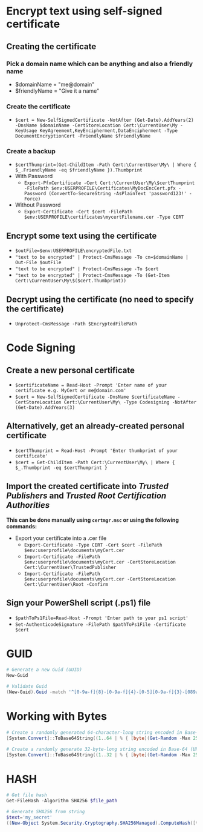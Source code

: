 # Encrypt text using self-signed certificate
## Creating the certificate
### Pick a domain name which can be anything and also a friendly name
- $domainName = "me@domain"
- $friendlyName = "Give it a name"
### Create the certificate
- `$cert = New-SelfSignedCertificate -NotAfter (Get-Date).AddYears(2) -DnsName $domainName -CertStoreLocation Cert:\CurrentUser\My -KeyUsage KeyAgreement,KeyEncipherment,DataEncipherment -Type DocumentEncryptionCert -FriendlyName $friendlyName`
### Create a backup
- `$certThumprint=(Get-ChildItem -Path Cert:\CurrentUser\My\ | Where { $_.FriendlyName -eq $friendlyName }).Thumbprint`
- With Password
  - `Export-PfxCertificate -Cert Cert:\CurrentUser\My\$certThumprint -FilePath $env:USERPROFILE\Certificates\MyDocEncCert.pfx -Password (ConvertTo-SecureString -AsPlainText 'password123!' -Force)`
- Without Password
  - `Export-Certificate -Cert $cert -FilePath $env:USERPROFILE\certificates\mycertFilename.cer -Type CERT`

## Encrypt some text using the certificate
- `$outFile=$env:USERPROFILE\encryptedFile.txt`
- `"text to be encrypted" | Protect-CmsMessage -To cn=$domainName | Out-File $outFile`
- `"text to be encrypted" | Protect-CmsMessage -To $cert`
- `"text to be encrypted" | Protect-CmsMessage -To (Get-Item Cert:\CurrentUser\My\$($cert.Thumbprint))`
## Decrypt using the certificate (no need to specify the certificate)
- `Unprotect-CmsMessage -Path $EncryptedFilePath`

# Code Signing
## Create a new personal certificate
- `$certificateName = Read-Host -Prompt 'Enter name of your certificate e.g. MyCert or me@domain.com'`
- `$cert = New-SelfSignedCertificate -DnsName $certificateName -CertStoreLocation Cert:\CurrentUser\My\ -Type Codesigning -NotAfter (Get-Date).AddYears(3)`

## Alternatively, get an already-created personal certificate
- `$certThumprint = Read-Host -Prompt 'Enter thumbprint of your certificate'`
- `$cert = Get-ChildItem -Path Cert:\CurrentUser\My\ | Where { $_.Thumbprint -eq $certThumprint }`

## Import the created certificate into *Trusted Publishers* and *Trusted Root Certification Authorities*
**This can be done manually using `certmgr.msc` or using the following commands:**
- Export your certificate into a .cer file
  - `Export-Certificate -Type CERT -Cert $cert -FilePath $env:userprofile\documents\myCert.cer`
  - `Import-Certificate -FilePath $env:userprofile\documents\myCert.cer -CertStoreLocation Cert:\CurrentUser\TrustedPublisher`
  - `Import-Certificate -FilePath $env:userprofile\documents\myCert.cer -CertStoreLocation Cert:\CurrentUser\Root -Confirm`

## Sign your PowerShell script (.ps1) file
- `$pathToPs1File=Read-Host -Prompt 'Enter path to your ps1 script'`
- `Set-AuthenticodeSignature -FilePath $pathToPs1File -Certificate $cert`

# GUID
```PowerShell
# Generate a new Guid (UUID)
New-Guid

# Validate Guid
(New-Guid).Guid -match '^[0-9a-f]{8}-[0-9a-f]{4}-[0-5][0-9a-f]{3}-[089ab][0-9a-f]{3}-[0-9a-f]{12}$'
```

# Working with Bytes
```PowerShell
# Create a randomly generated 64-character-long string encoded in Base-64
[System.Convert]::ToBase64String((1..64 | % { [byte](Get-Random -Max 256)} ))

# Create a randomly generate 32-byte-long string encoded in Base-64 (URL-safe)
[System.Convert]::ToBase64String((1..32 | % { [byte](Get-Random -Max 256)} )).replace('+','-').replace('/','_').replace('=','')
```
# HASH
```PowerShell
# Get file hash
Get-FileHash -Algorithm SHA256 $file_path

# Generate SHA256 from string
$text='my_secret'
((New-Object System.Security.Cryptography.SHA256Managed).ComputeHash([text.encoding]::utf8.GetBytes($text)) | % { $_.ToString('x2')}) -join ''
```
